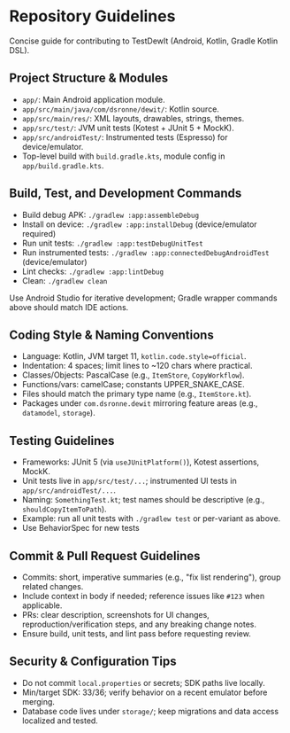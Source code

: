 # Repository Guidelines

Concise guide for contributing to TestDewIt (Android, Kotlin, Gradle Kotlin DSL).

## Project Structure & Modules

- `app/`: Main Android application module.
- `app/src/main/java/com/dsronne/dewit/`: Kotlin source.
- `app/src/main/res/`: XML layouts, drawables, strings, themes.
- `app/src/test/`: JVM unit tests (Kotest + JUnit 5 + MockK).
- `app/src/androidTest/`: Instrumented tests (Espresso) for device/emulator.
- Top-level build with `build.gradle.kts`, module config in `app/build.gradle.kts`.

## Build, Test, and Development Commands

- Build debug APK: `./gradlew :app:assembleDebug`
- Install on device: `./gradlew :app:installDebug` (device/emulator required)
- Run unit tests: `./gradlew :app:testDebugUnitTest`
- Run instrumented tests: `./gradlew :app:connectedDebugAndroidTest` (device/emulator)
- Lint checks: `./gradlew :app:lintDebug`
- Clean: `./gradlew clean`

Use Android Studio for iterative development; Gradle wrapper commands above should match IDE actions.

## Coding Style & Naming Conventions

- Language: Kotlin, JVM target 11, `kotlin.code.style=official`.
- Indentation: 4 spaces; limit lines to ~120 chars where practical.
- Classes/Objects: PascalCase (e.g., `ItemStore`, `CopyWorkflow`).
- Functions/vars: camelCase; constants UPPER_SNAKE_CASE.
- Files should match the primary type name (e.g., `ItemStore.kt`).
- Packages under `com.dsronne.dewit` mirroring feature areas (e.g., `datamodel`, `storage`).

## Testing Guidelines

- Frameworks: JUnit 5 (via `useJUnitPlatform()`), Kotest assertions, MockK.
- Unit tests live in `app/src/test/...`; instrumented UI tests in `app/src/androidTest/...`.
- Naming: `SomethingTest.kt`; test names should be descriptive (e.g., `shouldCopyItemToPath`).
- Example: run all unit tests with `./gradlew test` or per-variant as above.
- Use BehaviorSpec for new tests

## Commit & Pull Request Guidelines

- Commits: short, imperative summaries (e.g., "fix list rendering"), group related changes.
- Include context in body if needed; reference issues like `#123` when applicable.
- PRs: clear description, screenshots for UI changes, reproduction/verification steps, and any breaking change notes.
- Ensure build, unit tests, and lint pass before requesting review.

## Security & Configuration Tips

- Do not commit `local.properties` or secrets; SDK paths live locally.
- Min/target SDK: 33/36; verify behavior on a recent emulator before merging.
- Database code lives under `storage/`; keep migrations and data access localized and tested.

